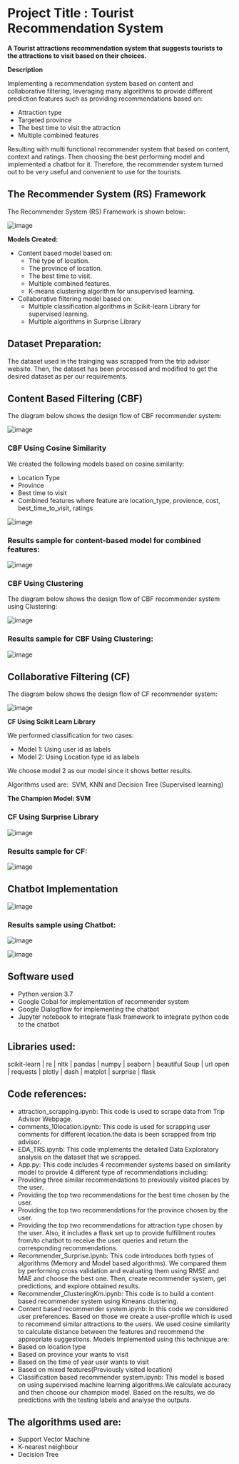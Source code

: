 # Project Title : Tourist Recommendation System

**A Tourist attractions recommendation system that suggests tourists to the attractions to visit based on their choices.**

**Description**

Implementing a recommendation system based on content and collaborative filtering, leveraging many algorithms to provide different prediction features such as providing recommendations based on:
- Attraction type
- Targeted province
- The best time to visit the attraction
- Multiple combined features

Resulting with multi functional recommender system that based on content, context and ratings. Then choosing the best performing model and implemented a chatbot for it. Therefore, the recommender system turned out to be very useful and convenient to use for the tourists.

## **The Recommender System (RS) Framework**

The Recommender System (RS) Framework is shown below:

![image](https://user-images.githubusercontent.com/89004966/171489035-854e7d15-908c-4ce1-998a-3b31ed21c140.png)

**Models Created:**
- Content based model based on:
  - The type of location.
  - The province of location.
  - The best time to visit.
  - Multiple combined features.
  - K-means clustering algorithm for unsupervised learning.
- Collaborative filtering model based on: 
  - Multiple classification algorithms in Scikit-learn Library for supervised learning.
  - Multiple algorithms in Surprise Library

## **Dataset Preparation:**

The dataset used in the trainging was scrapped from the trip advisor website. Then, the dataset has been processed and modified to get the desired dataset as per our requirements.

## **Content Based Filtering (CBF)**

The diagram below shows the design flow of CBF recommender system:

![image](https://user-images.githubusercontent.com/89004966/171489575-4b8a3a94-e3db-417e-a17a-696bb7e3f258.png)

### CBF Using Cosine Similarity
We created the following models based on cosine similarity: 
- Location Type
- Province
- Best time to visit
- Combined features where feature are location_type, provience, cost, best_time_to_visit, ratings

![image](https://user-images.githubusercontent.com/89004966/171489745-e4d5d405-6b40-495f-afce-3980425a2acb.png)

### **Results sample for content-based model for combined features:**

![image](https://user-images.githubusercontent.com/89004966/171489843-7649e001-e2e4-44cc-adcc-3f33effda1c2.png)



### **CBF Using Clustering**

The diagram below shows the design flow of CBF recommender system using Clustering:

![image](https://user-images.githubusercontent.com/89004966/171489982-5a053448-bd08-4f4f-a83f-24fa1fb1f691.png)


### **Results sample for CBF Using Clustering:**

![image](https://user-images.githubusercontent.com/89004966/171508794-9af35f63-0ee7-4e21-8997-25c22a82239d.png)

## Collaborative Filtering (CF)

The diagram below shows the design flow of CF recommender system:

![image](https://user-images.githubusercontent.com/89004966/171490169-9508b102-5ba4-4b32-a5fe-bf4e01a80d9f.png)

**CF Using Scikit Learn Library**

We performed classification for two cases: 
- Model 1: Using user id as labels
- Model 2: Using Location type id as labels

We choose model 2 as our model since it shows better results.

Algorithms used are: 
SVM, KNN and Decision Tree (Supervised learning)

**The Champion Model: SVM**


### **CF Using Surprise Library**

![image](https://user-images.githubusercontent.com/89004966/171490478-f1cfd09e-9180-4841-86bd-33754de41c04.png)


### **Results sample for CF:**

![image](https://user-images.githubusercontent.com/89004966/171490564-c0bbcae2-df65-4fe2-a1ce-4f28d7e8a49d.png)


## Chatbot Implementation

![image](https://user-images.githubusercontent.com/89004966/171490709-0c1c70b3-fb26-4d82-bf7a-e6bb443cf783.png)

### **Results sample using Chatbot:**

![image](https://user-images.githubusercontent.com/89004966/171490744-93733ebb-508a-4cb0-be8c-fde055a548fd.png)

![image](https://user-images.githubusercontent.com/89004966/171490761-29cf4865-6c2e-4992-bc1c-8e6232525ae8.png)



## Software used
* Python version 3.7
* Google Cobal for implementation of  recommender system
* Google Dialogflow for implementing the chatbot
* Jupyter notebook to integrate flask framework to integrate python code to the chatbot

## Libraries used: 
scikit-learn | re | nltk | pandas | numpy | seaborn | beautiful Soup | url open | requests | plotly | dash | matplot | surprise | flask


## Code references:

* attraction_scrapping.ipynb: This code is used to scrape data from Trip Advisor Webpage.
* comments_10location.ipynb: This code is used for scrapping user comments for different location.the data is been scrapped from trip advisor.
* EDA_TRS.ipynb: This code implements the detailed Data Exploratory analysis on the dataset that we scrapped. 
* App.py: This code includes 4 recommender systems based on similarity model to provide 4 different type of recommendations including: 
* Providing three similar recommendations to previously visited places by the user. 
* Providing the top two recommendations for the best time chosen by the user. 
* Providing the top two recommendations for the province chosen by the user. 
* Providing the top two recommendations for attraction type chosen by the user. Also, it includes a flask set up to provide fulfillment routes from/to chatbot to receive the user queries and return the corresponding recommendations. 
* Recommender_Surprise.ipynb: This code introduces both types of algorithms (Memory and Model based algorithms). We compared them by performing cross validation and evaluating them using RMSE and MAE and choose the best one. Then, create recommender system, get predictions, and explore obtained results. 
* Recommender_ClusteringKm.ipynb: This code is to build a content based recommender system using Kmeans clustering. 
* Content based recommender system.ipynb: In this code we considered user preferences. Based on those we create a user-profile which is used to recommend similar attractions to the users. We used cosine similarity to calculate distance between the features and recommend the appropriate suggestions. 
Models Implemented using this technique are:
* Based on location type
* Based on province your wants to visit
* Based on the time of year user wants to visit
* Based on mixed features(Previously visited location)
* Classification based recommender system.ipynb: This model is based on using supervised machine learning algorithms.We calculate accuracy and then choose our champion model. Based on the results, we do predictions with the testing labels and analyse the outputs.

## The algorithms used are:
* Support Vector Machine
* K-nearest neighbour
* Decision Tree
